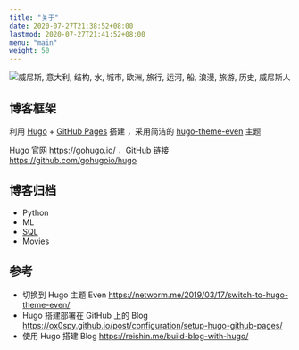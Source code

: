 ```yaml
---
title: "关于"
date: 2020-07-27T21:38:52+08:00
lastmod: 2020-07-27T21:41:52+08:00
menu: "main"
weight: 50
---
```




![威尼斯, 意大利, 结构, 水, 城市, 欧洲, 旅行, 运河, 船, 浪漫, 旅游, 历史, 威尼斯人](https://cdn.pixabay.com/photo/2020/04/23/14/45/venice-5082785_960_720.jpg)

## 博客框架 

利用 [Hugo](https://gohugo.io/) + [GitHub Pages](https://pages.github.com/) 搭建 ，采用简洁的 [hugo-theme-even](https://github.com/olOwOlo/hugo-theme-even/blob/master/README-zh.md) 主题 

Hugo 官网 https://gohugo.io/ ，GitHub 链接 https://github.com/gohugoio/hugo

## 博客归档

* Python
* ML
* [SQL](http://localhost:1313/hugo-blog/categories/sql/) 
* Movies

## 参考

- 切换到 Hugo 主题 Even https://networm.me/2019/03/17/switch-to-hugo-theme-even/
- Hugo 搭建部署在 GitHub 上的 Blog https://ox0spy.github.io/post/configuration/setup-hugo-github-pages/
- 使用 Hugo 搭建 Blog https://reishin.me/build-blog-with-hugo/